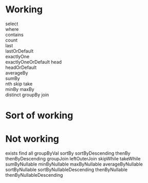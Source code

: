 Working
=======

select             
where              
contains           
count              
last               
lastOrDefault      
exactlyOne         
exactlyOneOrDefault
head               
headOrDefault      
averageBy  
sumBy  
nth
skip
take    
minBy
maxBy   
distinct
groupBy
join

Sort of working
===============


Not working
===========

exists
find
all
groupByVal
sortBy
sortByDescending
thenBy
thenByDescending
groupJoin
leftOuterJoin
skipWhile
takeWhile
sumByNullable
minByNullable
maxByNullable
averageByNullable
sortByNullable
sortByNullableDescending
thenByNullable
thenByNullableDescending